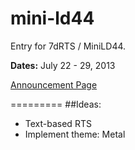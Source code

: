 mini-ld44
=========

Entry for 7dRTS / MiniLD44.

**Dates:** July 22 - 29, 2013

[Announcement Page](http://www.ludumdare.com/compo/2013/07/05/minild-44-announcement/)

=========
##Ideas:

* Text-based RTS
* Implement theme: Metal

